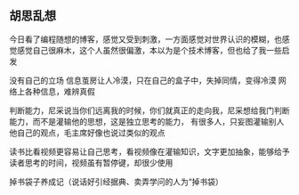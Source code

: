 ## 胡思乱想
今日看了编程随想的博客，感觉又受到刺激，一方面感觉对世界认识的模糊，也感觉感觉自己很麻木，这个人虽然很偏激，本以为是个技术博客，但也给了我一些启发

没有自己的立场
信息茧房让人冷漠，只在自己的盒子中，失掉同情，变得冷漠
网络上各种信息，难辨真假

判断能力，尼采说当你们远离我的时候，你们就真正的走向我，尼采想给我门判断能力，而不是灌输他的思想，这是独立思考的能力，
有很多人，只妄图灌输别人他自己的观点，毛主席好像也说过类似的观点

读书比看视频更容易让自己思考，看视频像在灌输知识，文字更加抽象，能够给予读者思考的时间，视频虽有暂停键，却很少使用

掉书袋子养成记（说话好引经据典、卖弄学问的人为“掉书袋）

